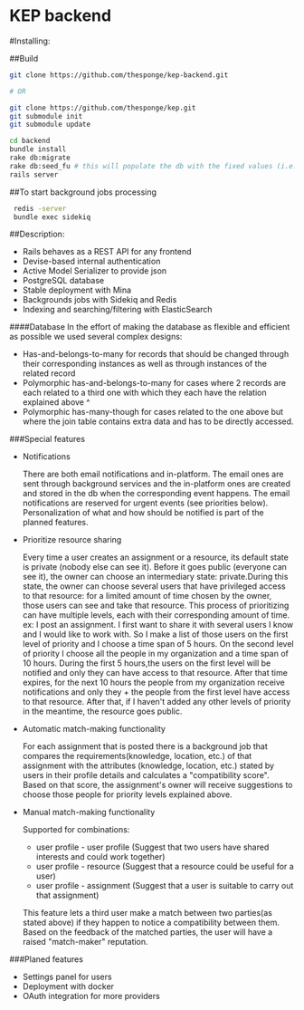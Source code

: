 KEP backend
===========

#Installing:

##Build
```bash
git clone https://github.com/thesponge/kep-backend.git

# OR

git clone https://github.com/thesponge/kep.git
git submodule init
git submodule update
```

```bash
cd backend
bundle install
rake db:migrate
rake db:seed_fu # this will populate the db with the fixed values (i.e. dropdown menu options)
rails server
```
##To start background jobs processing
```bash
 redis -server
 bundle exec sidekiq
```



##Description:
  * Rails behaves as a REST API for any frontend
  * Devise-based internal authentication
  * Active Model Serializer to provide json  
  * PostgreSQL database
  * Stable deployment with Mina
  * Backgrounds jobs with Sidekiq and Redis
  * Indexing and searching/filtering with ElasticSearch


####Database
  In the effort of making the database as flexible and efficient as possible we used several complex designs:
  * Has-and-belongs-to-many for records that should be changed through their corresponding instances as well as through instances of the related record
  * Polymorphic has-and-belongs-to-many for cases where 2 records are each related to a third one with which they each have the relation explained above ^
  * Polymorphic has-many-though for cases related to the one above but where the join table contains extra data and has to be directly accessed.


###Special features
  * Notifications
 
    There are both email notifications and in-platform. The email ones are sent through background services
    and the in-platform ones are created and stored in the db when the corresponding event happens. The email notifications are reserved for urgent events (see priorities below). Personalization of what and how should be notified is part of the planned features.
  * Prioritize resource sharing
  
      Every time a user creates an assignment or a resource, its default state is private (nobody else can see it). Before it goes public (everyone can see it), the owner can choose an intermediary state: private.During this state, the owner can choose several users that have privileged access to that resource: for a limited amount of time chosen by the owner, those users can see and take that resource.
      This process of prioritizing can have multiple levels, each with their corresponding amount of time.
      ex: I post an assignment. I first want to share it with several users I know and I would like to work with. So I make a list of those users on the first level of priority and I choose a time span of 5 hours. On the second level of priority I choose all the people in my organization and a time span of 10 hours. During the first 5 hours,the users on the first level will be notified and only they can have access to that resource. After that time expires, for the next 10 hours the people from my organization receive notifications and only they + the people from the first level have access to that resource. After that, if I haven't added any other levels of priority in the meantime, the resource goes public.

  * Automatic match-making functionality
  
      For each assignment that is posted there is a background job that compares the requirements(knowledge, location, etc.) of that assignment with the attributes (knowledge, location, etc.) stated by users in their profile details and calculates a "compatibility score". Based on that score, the assignment's owner will receive suggestions to choose those people for priority levels explained above.

  * Manual match-making functionality
  
      Supported for combinations:
      - user profile - user profile (Suggest that two users have shared interests and could work together)
      - user profile - resource (Suggest that a resource could be useful for a user)
      - user profile - assignment (Suggest that a user is suitable to carry out that assignment)

     This feature lets a third user make a match between two parties(as stated above) if they happen to notice a compatibility between them. Based on the feedback of the matched parties, the user will have a raised "match-maker" reputation.

###Planed features
  * Settings panel for users
  * Deployment with docker
  * OAuth integration for more providers

